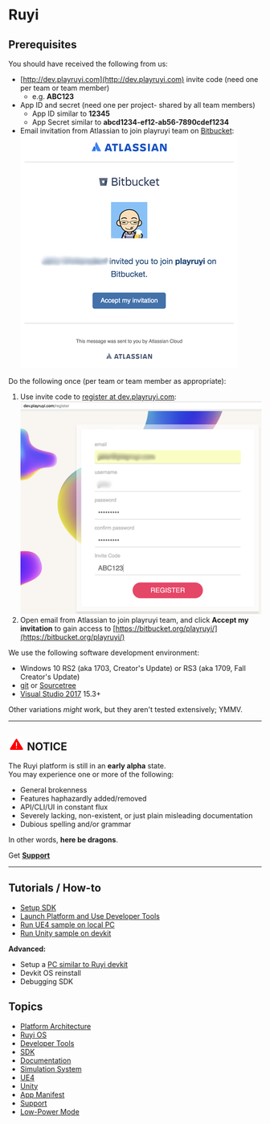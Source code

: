 # Ruyi

## Prerequisites

You should have received the following from us:

* [http://dev.playruyi.com](http://dev.playruyi.com) invite code (need one per team or team member)
	* e.g. __ABC123__
* App ID and secret (need one per project- shared by all team members)
	* App ID similar to __12345__
	* App Secret similar to __abcd1234-ef12-ab56-7890cdef1234__
* Email invitation from Atlassian to join playruyi team on [Bitbucket](https://bitbucket.org/):  
![](/docs/img/bitbucket_invite.png)

Do the following once (per team or team member as appropriate):

1. Use invite code to [register at dev.playruyi.com](http://dev.playruyi.com/register):  
![](/docs/img/devportal_register.png)
1. Open email from Atlassian to join playruyi team, and click __Accept my invitation__ to gain access to [https://bitbucket.org/playruyi/](https://bitbucket.org/playruyi/)

We use the following software development environment:  
- Windows 10 RS2 (aka 1703, Creator's Update) or RS3 (aka 1709, Fall Creator's Update)
- [git](https://git-scm.com/) or [Sourcetree](https://www.sourcetreeapp.com/)
- [Visual Studio 2017](https://www.visualstudio.com/vs/community/) 15.3+

Other variations _might_ work, but they aren't tested extensively; YMMV.

---
## ![](/docs/img/warning.png) NOTICE
The Ruyi platform is still in an __early alpha__ state.  
You may experience one or more of the following:

* General brokenness
* Features haphazardly added/removed
* API/CLI/UI in constant flux
* Severely lacking, non-existent, or just plain misleading documentation
* Dubious spelling and/or grammar

In other words, __here be dragons__.

Get __[Support](topics/support.md)__

---	

## Tutorials / How-to

* [Setup SDK](tutorials/setup.md)
* [Launch Platform and Use Developer Tools](tutorials/layer0_devtools.md)
* [Run UE4 sample on local PC](tutorials/run_ue4_sample_pc.md)
* [Run Unity sample on devkit](tutorials/run_unity_sample_console.md)

__Advanced:__

* Setup a [PC similar to Ruyi devkit](topics/simulation_system.md)
* Devkit OS reinstall
* Debugging SDK

## Topics

* [Platform Architecture](topics/layer0.md)
* [Ruyi OS](topics/os.md)
* [Developer Tools](topics/devtool.md)
* [SDK](topics/sdk.md)
* [Documentation](topics/docs.md)
* [Simulation System](topics/simulation_system.md)
* [UE4](topics/ue4.md)
* [Unity](topics/unity.md)
* [App Manifest](topics/app_metadata.md)
* [Support](topics/support.md)
* [Low-Power Mode](topics/lpm.md)
